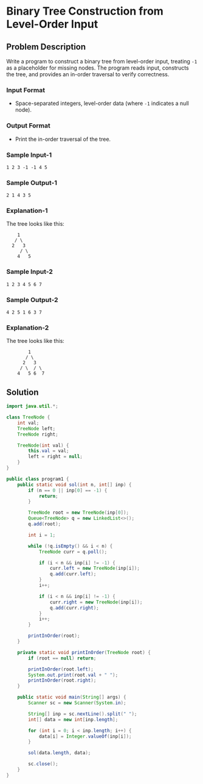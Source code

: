 # Binary Tree Construction from Level-Order Input

## Problem Description

Write a program to construct a binary tree from level-order input, treating `-1` as a placeholder for missing nodes. The program reads input, constructs the tree, and provides an in-order traversal to verify correctness.

### Input Format
- Space-separated integers, level-order data (where `-1` indicates a null node).

### Output Format
- Print the in-order traversal of the tree.

### Sample Input-1
```
1 2 3 -1 -1 4 5
```

### Sample Output-1
```
2 1 4 3 5
```

### Explanation-1
The tree looks like this:
```
    1
   / \
  2   3
     / \
    4   5
```

### Sample Input-2
```
1 2 3 4 5 6 7
```

### Sample Output-2
```
4 2 5 1 6 3 7
```

### Explanation-2
The tree looks like this:
```
        1
       / \
      2   3
     / \  / \
    4   5 6  7
```

## Solution

```java
import java.util.*;

class TreeNode {
    int val;
    TreeNode left;
    TreeNode right;

    TreeNode(int val) {
        this.val = val;
        left = right = null;
    }
}

public class program1 {
    public static void sol(int n, int[] inp) {
        if (n == 0 || inp[0] == -1) {
            return;
        }

        TreeNode root = new TreeNode(inp[0]);
        Queue<TreeNode> q = new LinkedList<>();
        q.add(root);

        int i = 1;

        while (!q.isEmpty() && i < n) {
            TreeNode curr = q.poll();

            if (i < n && inp[i] != -1) {
                curr.left = new TreeNode(inp[i]);
                q.add(curr.left);
            }
            i++;

            if (i < n && inp[i] != -1) {
                curr.right = new TreeNode(inp[i]);
                q.add(curr.right);
            }
            i++;
        }

        printInOrder(root);
    }

    private static void printInOrder(TreeNode root) {
        if (root == null) return;

        printInOrder(root.left);
        System.out.print(root.val + " ");
        printInOrder(root.right);
    }

    public static void main(String[] args) {
        Scanner sc = new Scanner(System.in);

        String[] inp = sc.nextLine().split(" ");
        int[] data = new int[inp.length];

        for (int i = 0; i < inp.length; i++) {
            data[i] = Integer.valueOf(inp[i]);
        }

        sol(data.length, data);

        sc.close();
    }
}
```